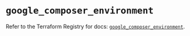 # `google_composer_environment`

Refer to the Terraform Registry for docs: [`google_composer_environment`](https://registry.terraform.io/providers/hashicorp/google/5.35.0/docs/resources/composer_environment).
